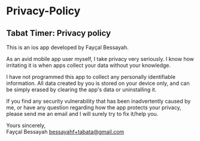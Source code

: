 # Privacy-Policy
## Tabat Timer: Privacy policy


This is an ios app developed by Fayçal Bessayah. 

As an avid mobile app user myself, I take privacy very seriously.
I know how irritating it is when apps collect your data without your knowledge.

I have not programmed this app to collect any personally identifiable information. All data created by you is stored on your device only, and can be simply erased by clearing the app's data or uninstalling it.

If you find any security vulnerability that has been inadvertently caused by me, or have any question regarding how the app protects your privacy, please send me an email and I will surely try to fix it/help you.

Yours sincerely,  
Fayçal Bessayah
bessayahf+tabata@gmail.com
